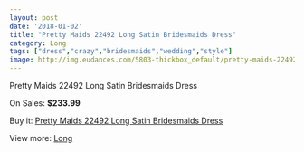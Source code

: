 ```yaml
---
layout: post
date: '2018-01-02'
title: "Pretty Maids 22492 Long Satin Bridesmaids Dress"
category: Long
tags: ["dress","crazy","bridesmaids","wedding","style"]
image: http://img.eudances.com/5803-thickbox_default/pretty-maids-22492-long-satin-bridesmaids-dress.jpg
---
```

Pretty Maids 22492 Long Satin Bridesmaids Dress

On Sales: **$233.99**
<a href="https://www.eudances.com/en/long/2035-pretty-maids-22492-long-satin-bridesmaids-dress.html"><amp-img layout="responsive" width="600" height="600" src="//img.eudances.com/5803-thickbox_default/pretty-maids-22492-long-satin-bridesmaids-dress.jpg" alt="Pretty Maids 22492 Long Satin Bridesmaids Dress 0" /></a>

Buy it: [Pretty Maids 22492 Long Satin Bridesmaids Dress](https://www.eudances.com/en/long/2035-pretty-maids-22492-long-satin-bridesmaids-dress.html "Pretty Maids 22492 Long Satin Bridesmaids Dress")

View more: [Long](https://www.eudances.com/en/21-long "Long")